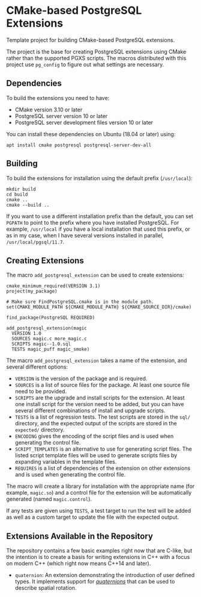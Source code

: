 # CMake-based PostgreSQL Extensions

Template project for building CMake-based PostgreSQL extensions.

The project is the base for creating PostgreSQL extensions using CMake
rather than the supported PGXS scripts. The macros distributed with
this project use `pg_config` to figure out what settings are
necessary.

## Dependencies

To build the extensions you need to have:
- CMake version 3.10 or later
- PostgreSQL server version 10 or later
- PostgreSQL server development files version 10 or later

You can install these dependencies on Ubuntu (18.04 or later) using:

```
apt install cmake postgresql postgresql-server-dev-all
```

## Building

To build the extensions for installation using the default prefix
(`/usr/local`):

```
mkdir build
cd build
cmake ..
cmake --build ..
```

If you want to use a different installation prefix than the default,
you can set `PGPATH` to point to the prefix where you have installed
PostgreSQL. For example, `/usr/local` if you have a local installation
that used this prefix, or as in my case, when I have several versions
installed in parallel, `/usr/local/pgsql/11.7`.

## Creating Extensions

The macro `add_postgresql_extension` can be used to create extensions:

```
cmake_minimum_required(VERSION 3.1)
project(my_package)

# Make sure FindPostgreSQL.cmake is in the module path.
set(CMAKE_MODULE_PATH ${CMAKE_MODULE_PATH} ${CMAKE_SOURCE_DIR}/cmake)

find_package(PostgreSQL REQUIRED)

add_postgresql_extension(magic
  VERSION 1.0
  SOURCES magic.c more_magic.c
  SCRIPTS magic--1.0.sql
  TESTS magic_puff magic_smoke)
```

The macro `add_postgresql_extension` takes a name of the extension,
and several different options:

* `VERSION` is the version of the package and is required.
* `SOURCES` is a list of source files for the package. At least one
  source file need to be provided.
* `SCRIPTS` are the upgrade and install scripts for the extension. At
  least one install script for the version need to be added, but you
  can have several different combinations of install and upgrade
  scripts.
* `TESTS` is a list of regression tests. The test scripts are stored
  in the `sql/` directory, and the expected output of the scripts are
  stored in the `expected/` directory.
* `ENCODING` gives the encoding of the script files and is used when
  generating the control file.
* `SCRIPT_TEMPLATES` is an alternative to use for generating script
  files. The listed script template files will be used to generate
  scripts files by expanding variables in the template files.
* `REQUIRES` is a list of dependencies of the extension on other
  extensions and is used when generating the control file.
  
The macro will create a library for installation with the appropriate
name (for example, `magic.so`) and a control file for the extension
will be automatically generated (named `magic.control`).

If any tests are given using `TESTS`, a test target to run the test
will be added as well as a custom target to update the file with the
expected output.

## Extensions Available in the Repository

The repository contains a few basic examples right now that are
C-like, but the intention is to create a basis for writing extensions
in C++ with a focus on modern C++ (which right now means C++14 and
later).

* `quaternion`: An extension demonstrating the introduction of user
  defined types. It implements support for
  [*quaternions*][quaternions-wiki] that can be used to describe
  spatial rotation.

[quaternions-wiki]: https://en.wikipedia.org/wiki/Quaternion
